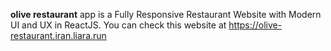 **olive restaurant** app is a Fully Responsive Restaurant Website with Modern UI and UX in ReactJS. You can check this website at https://olive-restaurant.iran.liara.run
